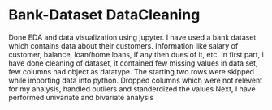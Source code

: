 # Bank-Dataset DataCleaning
Done EDA and data visualization using jupyter.
I have used a bank dataset which contains data about their customers. 
Information like salary of customer, balance, loan/home loans, if any then dues of it, etc.
In first part, i have done cleaning of dataset, it contained few missing values in data set, few columns had object as datatype. 
The starting two rows were skipped while importing data into python.
Dropped columns which were not relevent for my analysis, handled outliers and standerdized the values 
Next, I have performed univariate and bivariate analysis
